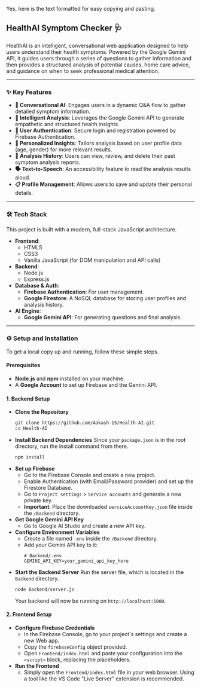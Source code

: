 Yes, here is the text formatted for easy copying and pasting.

## HealthAI Symptom Checker 🩺

HealthAI is an intelligent, conversational web application designed to help users understand their health symptoms. Powered by the Google Gemini API, it guides users through a series of questions to gather information and then provides a structured analysis of potential causes, home care advice, and guidance on when to seek professional medical attention.

-----

### ✨ Key Features

  * **🤖 Conversational AI**: Engages users in a dynamic Q\&A flow to gather detailed symptom information.
  * **🧠 Intelligent Analysis**: Leverages the Google Gemini API to generate empathetic and structured health insights.
  * **👤 User Authentication**: Secure login and registration powered by Firebase Authentication.
  * **🤝 Personalized Insights**: Tailors analysis based on user profile data (age, gender) for more relevant results.
  * **📜 Analysis History**: Users can view, review, and delete their past symptom analysis reports.
  * **🗣️ Text-to-Speech**: An accessibility feature to read the analysis results aloud.
  * **📋 Profile Management**: Allows users to save and update their personal details.

-----

### 🛠️ Tech Stack

This project is built with a modern, full-stack JavaScript architecture.

  * **Frontend**:
      * HTML5
      * CSS3
      * Vanilla JavaScript (for DOM manipulation and API calls)
  * **Backend**:
      * Node.js
      * Express.js
  * **Database & Auth**:
      * **Firebase Authentication**: For user management.
      * **Google Firestore**: A NoSQL database for storing user profiles and analysis history.
  * **AI Engine**:
      * **Google Gemini API**: For generating questions and final analysis.

-----

### ⚙️ Setup and Installation

To get a local copy up and running, follow these simple steps.

#### Prerequisites

  * **Node.js** and **npm** installed on your machine.
  * A **Google Account** to set up Firebase and the Gemini API.

#### 1\. Backend Setup

  * **Clone the Repository**
    ```bash
    git clone https://github.com/Aakash-15/Health-AI.git
    cd Health-AI
    ```
  * **Install Backend Dependencies**
    Since your `package.json` is in the root directory, run the install command from there.
    ```bash
    npm install
    ```
  * **Set up Firebase**
      * Go to the Firebase Console and create a new project.
      * Enable Authentication (with Email/Password provider) and set up the Firestore Database.
      * Go to `Project settings` \> `Service accounts` and generate a new private key.
      * **Important**: Place the downloaded `serviceAccountKey.json` file inside the `/Backend` directory.
  * **Get Google Gemini API Key**
      * Go to Google AI Studio and create a new API key.
  * **Configure Environment Variables**
      * Create a file named `.env` inside the `/Backend` directory.
      * Add your Gemini API key to it:
        ```
        # Backend/.env
        GEMINI_API_KEY=your_gemini_api_key_here
        ```
  * **Start the Backend Server**
    Run the server file, which is located in the `Backend` directory.
    ```bash
    node Backend/server.js
    ```
    Your backend will now be running on `http://localhost:5000`.

#### 2\. Frontend Setup

  * **Configure Firebase Credentials**
      * In the Firebase Console, go to your project's settings and create a new Web app.
      * Copy the `firebaseConfig` object provided.
      * Open `Frontend/index.html` and paste your configuration into the `<script>` block, replacing the placeholders.
  * **Run the Frontend**
      * Simply open the `Frontend/index.html` file in your web browser. Using a tool like the VS Code "Live Server" extension is recommended.
